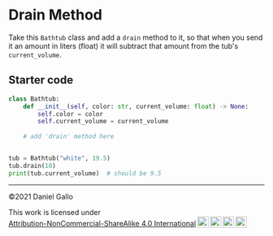 # Drain Method

Take this `Bathtub` class and add a `drain` method to it, so that when you send it an amount in liters (float) it will subtract that amount from the tub's `current_volume`. 

## Starter code

```python
class Bathtub:
    def __init__(self, color: str, current_volume: float) -> None:
        self.color = color
        self.current_volume = current_volume
    
    # add 'drain' method here


tub = Bathtub("white", 19.5)
tub.drain(10)
print(tub.current_volume)  # should be 9.5
```

---

©2021 Daniel Gallo

<p xmlns:cc="http://creativecommons.org/ns#" >This work is licensed under <a href="http://creativecommons.org/licenses/by-nc-sa/4.0/?ref=chooser-v1" target="_blank" rel="license noopener noreferrer" style="display:inline-block;">Attribution-NonCommercial-ShareAlike 4.0 International<img style="height:22px!important;margin-left:3px;vertical-align:text-bottom;" src="https://mirrors.creativecommons.org/presskit/icons/cc.svg?ref=chooser-v1"><img style="height:22px!important;margin-left:3px;vertical-align:text-bottom;" src="https://mirrors.creativecommons.org/presskit/icons/by.svg?ref=chooser-v1"><img style="height:22px!important;margin-left:3px;vertical-align:text-bottom;" src="https://mirrors.creativecommons.org/presskit/icons/nc.svg?ref=chooser-v1"><img style="height:22px!important;margin-left:3px;vertical-align:text-bottom;" src="https://mirrors.creativecommons.org/presskit/icons/sa.svg?ref=chooser-v1"></a></p>